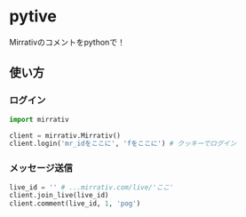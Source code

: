 # pytive
Mirrativのコメントをpythonで！

## 使い方
### ログイン
```python
import mirrativ

client = mirrativ.Mirrativ()
client.login('mr_idをここに', 'fをここに') # クッキーでログイン
```
### メッセージ送信
```python
live_id = '' # ...mirrativ.com/live/'ここ'
client.join_live(live_id)
client.comment(live_id, 1, 'pog')
```
